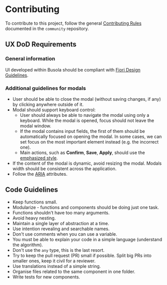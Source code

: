 # Contributing

To contribute to this project, follow the general [Contributing Rules](https://github.com/kyma-project/community/blob/main/docs/contributing/02-contributing.md) documented in the `community` repository.

## UX DoD Requirements

### General information

UI developed within Busola should be compliant with [Fiori Design Guidelines](https://experience.sap.com/fiori-design-web/).

### Additional guidelines for modals

- User should be able to close the modal (without saving changes, if any) by clicking anywhere outside of it.
- Modal should support keyboard control:
  - User should always be able to navigate the modal using only a keyboard. While the modal is opened, focus should not leave the modal window.
  - If the modal contains input fields, the first of them should be automatically focused on opening the modal. In some cases, we can set focus on the most important element instead (e.g. the incorrect one).
  - Main actions, such as **Confirm**, **Save**, **Apply**, should use the [emphasized style](https://experience.sap.com/fiori-design-web/button).
- If the content of the modal is dynamic, avoid resizing the modal. Modals width should be consistent across the application.
- Follow the [ARIA](https://www.w3.org/WAI/standards-guidelines/aria/) attributes.

## Code Guidelines

- Keep functions small.
- Modularize - functions and components should be doing just one task.
- Functions shouldn't have too many arguments.
- Avoid heavy nesting.
- Maintain a single layer of abstraction at a time.
- Use intention revealing and searchable names.
- Don't use comments when you can use a variable.
- You must be able to explain your code in a simple language (understand the algorithm).
- Don't use the `any` type, this is the last resort.
- Try to keep the pull request (PR) small if possible. Split big PRs into smaller ones, keep it civil for a reviewer.
- Use translations instead of a simple string.
- Organise files related to the same component in one folder.
- Write tests for new components.
